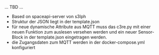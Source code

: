 ... TBD ...
* Based on spaceapi-server von s3lph
* Struktur der JSON liegt in der template.json
* für neue dynamische Attribute aus MQTT muss das c3re.py mit einer neuen Funktion zum auslesen versehen werden und ein neuer Sensor-Block in der template.json eingetragen werden. 
* die Zugangsdaten zum MQTT werden in der docker-compose.yml konfiguriert
